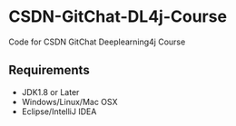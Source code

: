 # CSDN-GitChat-DL4j-Course
Code for CSDN GitChat Deeplearning4j Course

## Requirements
 - JDK1.8 or Later
 - Windows/Linux/Mac OSX
 - Eclipse/IntelliJ IDEA 
